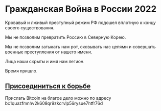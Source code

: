 # Гражданская Война в России 2022

Кровавый и лживый преступный режим РФ подошел вплотную к концу своего существования.

Мы не позволим превратить Россию в Северную Корею.

Мы не позволим затыкать нам рот, сковывать нас цепями и совершать военные преступления от нашего имени.

Лица наши скрыты и имя нам легион.

Время пришло.

## [Присоединиться к борьбе](https://forms.gle/nBBXoQ5WSca9Xe6f9)



Прислать Bitcoin на благое дело можно по адресу bc1quazfmnhv2k608qr9zkcrvlp56rysue7htfr76d

